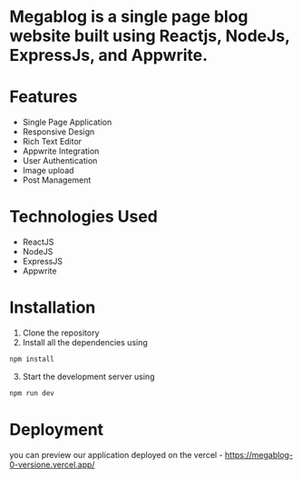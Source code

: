 # Megablog is a single page blog website built using Reactjs, NodeJs, ExpressJs, and Appwrite.

# Features
- Single Page Application
- Responsive Design
- Rich Text Editor
- Appwrite Integration
- User Authentication
- Image upload
- Post Management

# Technologies Used
- ReactJS
- NodeJS
- ExpressJS
- Appwrite

# Installation
1. Clone the repository
2. Install all the dependencies using 
```bash
npm install
```
3. Start the development server using
```bash
npm run dev
```

# Deployment

you can preview our application deployed on the vercel - https://megablog-0-versione.vercel.app/